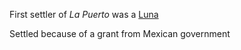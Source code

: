 First settler of *La Puerto* was a [Luna](</Márez Family/Gabriel and Maria Márez.md#Maria Márez>)

Settled because of a grant from Mexican government